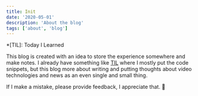 ```yaml
---
title: Init
date: '2020-05-01'
description: 'About the blog'
tags: ['about', 'blog']
---
```


*[TIL]: Today I Learned

This blog is created with an idea to store the experience somewhere and make notes. I already have something like [TIL](https://github.com/arturparkhisenko/til) where I mostly put the code snippets, but this blog more about writing and putting thoughts about video technologies and news as an even single and small thing.

If I make a mistake, please provide feedback, I appreciate that. 🙌
